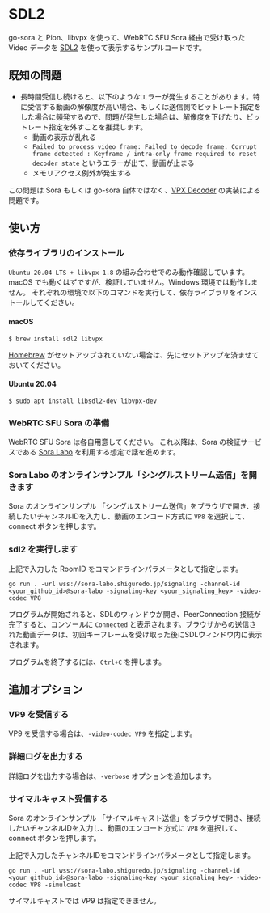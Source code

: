 # SDL2

go-sora と Pion、libvpx を使って、WebRTC SFU Sora 経由で受け取った Video データを [SDL2](https://www.libsdl.org/) を使って表示するサンプルコードです。

## 既知の問題

* 長時間受信し続けると、以下のようなエラーが発生することがあります。特に受信する動画の解像度が高い場合、もしくは送信側でビットレート指定をした場合に頻発するので、問題が発生した場合は、解像度を下げたり、ビットレート指定を外すことを推奨します。
  * 動画の表示が乱れる
  * `Failed to process video frame: Failed to decode frame. Corrupt frame detected : Keyframe / intra-only frame required to reset decoder state` というエラーが出て、動画が止まる
  * メモリアクセス例外が発生する

この問題は Sora もしくは go-sora 自体ではなく、[VPX Decoder](https://github.com/hakobera/go-webrtc-decoder) の実装による問題です。

## 使い方

### 依存ライブラリのインストール

`Ubuntu 20.04 LTS + libvpx 1.8` の組み合わせでのみ動作確認しています。
macOS でも動くはずですが、検証していません。Windows 環境では動作しません。
それぞれの環境で以下のコマンドを実行して、依存ライブラリをインストールしてください。

#### macOS

```console
$ brew install sdl2 libvpx
```

[Homebrew](https://brew.sh) がセットアップされていない場合は、先にセットアップを済ませておいてください。

#### Ubuntu 20.04

```console
$ sudo apt install libsdl2-dev libvpx-dev
```

### WebRTC SFU Sora の準備

WebRTC SFU Sora は各自用意してください。
これ以降は、Sora の検証サービスである [Sora Labo](https://sora-labo.shiguredo.jp/) を利用する想定で話を進めます。

### Sora Labo のオンラインサンプル「シングルストリーム送信」を開きます

Sora のオンラインサンプル 「シングルストリーム送信」をブラウザで開き、接続したいチャンネルIDを入力し、動画のエンコード方式に `VP8` を選択して、connect ボタンを押します。

### sdl2 を実行します

上記で入力した RoomID をコマンドラインパラメータとして指定します。

```console
go run . -url wss://sora-labo.shiguredo.jp/signaling -channel-id <your_github_id>@sora-labo -signaling-key <your_signaling_key> -video-codec VP8
```

プログラムが開始されると、SDLのウィンドウが開き、PeerConnection 接続が完了すると、コンソールに `Connected` と表示されます。ブラウザからの送信された動画データは、初回キーフレームを受け取った後にSDLウィンドウ内に表示されます。

プログラムを終了するには、`Ctrl+C` を押します。

## 追加オプション

### VP9 を受信する

VP9 を受信する場合は、`-video-codec VP9` を指定します。

### 詳細ログを出力する

詳細ログを出力する場合は、`-verbose` オプションを追加します。

### サイマルキャスト受信する

Sora のオンラインサンプル 「サイマルキャスト送信」をブラウザで開き、接続したいチャンネルIDを入力し、動画のエンコード方式に `VP8` を選択して、connect ボタンを押します。

上記で入力したチャンネルIDをコマンドラインパラメータとして指定します。

```console
go run . -url wss://sora-labo.shiguredo.jp/signaling -channel-id <your_github_id>@sora-labo -signaling-key <your_signaling_key> -video-codec VP8 -simulcast
```

サイマルキャストでは VP9 は指定できません。
